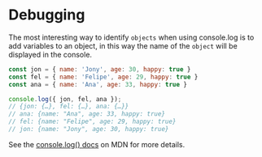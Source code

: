 # Debugging 

The most interesting way to identify `objects` when using console.log is to add variables to an object, in this way the name of the `object` will be displayed in the console.

```javascript
const jon = { name: 'Jony', age: 30, happy: true }
const fel = { name: 'Felipe', age: 29, happy: true }
const ana = { name: 'Ana', age: 33, happy: true }

console.log({ jon, fel, ana });
// {jon: {…}, fel: {…}, ana: {…}}
// ana: {name: "Ana", age: 33, happy: true}
// fel: {name: "Felipe", age: 29, happy: true}
// jon: {name: "Jony", age: 30, happy: true}

```

See the [console.log() docs](https://developer.mozilla.org/en-US/docs/Web/API/Console/log)
on MDN for more details.